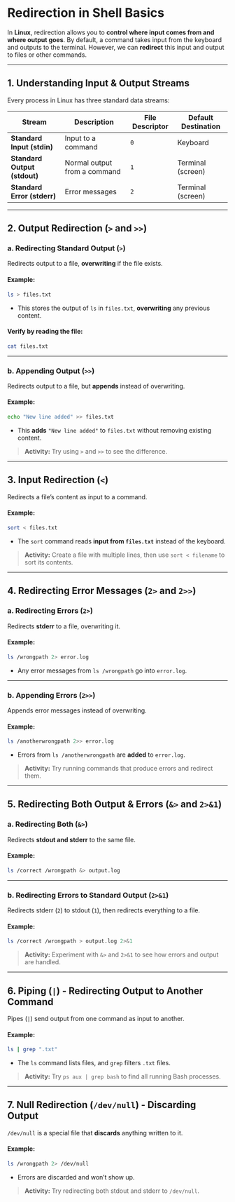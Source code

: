 # **Redirection in Shell Basics**  

In **Linux**, redirection allows you to **control where input comes from and where output goes**. By default, a command takes input from the keyboard and outputs to the terminal. However, we can **redirect** this input and output to files or other commands.

---

## **1. Understanding Input & Output Streams**  
Every process in Linux has three standard data streams:

| **Stream** | **Description** | **File Descriptor** | **Default Destination** |
|------------|----------------|---------------------|-------------------------|
| **Standard Input (stdin)** | Input to a command | `0` | Keyboard |
| **Standard Output (stdout)** | Normal output from a command | `1` | Terminal (screen) |
| **Standard Error (stderr)** | Error messages | `2` | Terminal (screen) |

---

## **2. Output Redirection (`>` and `>>`)**  
### **a. Redirecting Standard Output (`>`)**
Redirects output to a file, **overwriting** if the file exists.

#### **Example:**
```bash
ls > files.txt
```
- This stores the output of `ls` in `files.txt`, **overwriting** any previous content.

#### **Verify by reading the file:**
```bash
cat files.txt
```

---

### **b. Appending Output (`>>`)**
Redirects output to a file, but **appends** instead of overwriting.

#### **Example:**
```bash
echo "New line added" >> files.txt
```
- This **adds** `"New line added"` to `files.txt` without removing existing content.

> **Activity:** Try using `>` and `>>` to see the difference.

---

## **3. Input Redirection (`<`)**
Redirects a file’s content as input to a command.

#### **Example:**
```bash
sort < files.txt
```
- The `sort` command reads **input from `files.txt`** instead of the keyboard.

> **Activity:** Create a file with multiple lines, then use `sort < filename` to sort its contents.

---

## **4. Redirecting Error Messages (`2>` and `2>>`)**  
### **a. Redirecting Errors (`2>`)**
Redirects **stderr** to a file, overwriting it.

#### **Example:**
```bash
ls /wrongpath 2> error.log
```
- Any error messages from `ls /wrongpath` go into `error.log`.

---

### **b. Appending Errors (`2>>`)**
Appends error messages instead of overwriting.

#### **Example:**
```bash
ls /anotherwrongpath 2>> error.log
```
- Errors from `ls /anotherwrongpath` are **added** to `error.log`.

> **Activity:** Try running commands that produce errors and redirect them.

---

## **5. Redirecting Both Output & Errors (`&>` and `2>&1`)**  
### **a. Redirecting Both (`&>`)**
Redirects **stdout and stderr** to the same file.

#### **Example:**
```bash
ls /correct /wrongpath &> output.log
```

---

### **b. Redirecting Errors to Standard Output (`2>&1`)**
Redirects stderr (`2`) to stdout (`1`), then redirects everything to a file.

#### **Example:**
```bash
ls /correct /wrongpath > output.log 2>&1
```

> **Activity:** Experiment with `&>` and `2>&1` to see how errors and output are handled.

---

## **6. Piping (`|`) - Redirecting Output to Another Command**
Pipes (`|`) send output from one command as input to another.

#### **Example:**
```bash
ls | grep ".txt"
```
- The `ls` command lists files, and `grep` filters `.txt` files.

> **Activity:** Try `ps aux | grep bash` to find all running Bash processes.

---

## **7. Null Redirection (`/dev/null`) - Discarding Output**
`/dev/null` is a special file that **discards** anything written to it.

#### **Example:**
```bash
ls /wrongpath 2> /dev/null
```
- Errors are discarded and won’t show up.

> **Activity:** Try redirecting both stdout and stderr to `/dev/null`.
